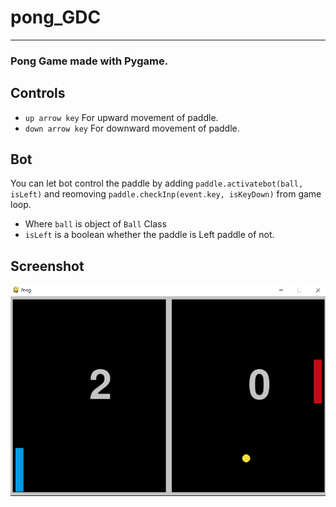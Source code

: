 # pong_GDC
---
### Pong Game made with Pygame.

## Controls

* `up arrow key` For upward movement of paddle.
* `down arrow key` For downward movement of paddle.

## Bot

You can let bot control the paddle by adding  `paddle.activatebot(ball, isLeft)`
and reomoving `paddle.checkInp(event.key, isKeyDown)` from game loop.

* Where `ball` is object of `Ball` Class
* `isLeft` is a boolean whether the paddle is Left paddle of not.

## Screenshot

![Pong Screenshot](./pongss.png)



